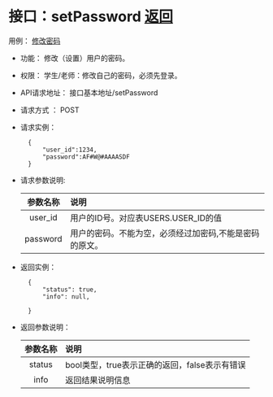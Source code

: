 
# 接口：setPassword  [返回](../README.md)
用例： [修改密码](../用例/修改密码用例.md)

- 功能：
    修改（设置）用户的密码。

- 权限：
    学生/老师：修改自己的密码，必须先登录。    

- API请求地址：
    接口基本地址/setPassword

- 请求方式 ：
    POST

- 请求实例：

        {
            "user_id":1234,
            "password":AF#W@#AAAASDF
        }

- 请求参数说明:        

  |参数名称|说明|
  |:---------:|:--------------------------------------------------------|      
  |user_id|用户的ID号。对应表USERS.USER_ID的值|
  |password|用户的密码。不能为空，必须经过加密码,不能是密码的原文。|

- 返回实例：

        {         
            "status": true,
            "info": null,    

        }

- 返回参数说明：

  |参数名称|说明|
  |:---------:|:--------------------------------------------------------|      
  |status|bool类型，true表示正确的返回，false表示有错误|
  |info|返回结果说明信息|
